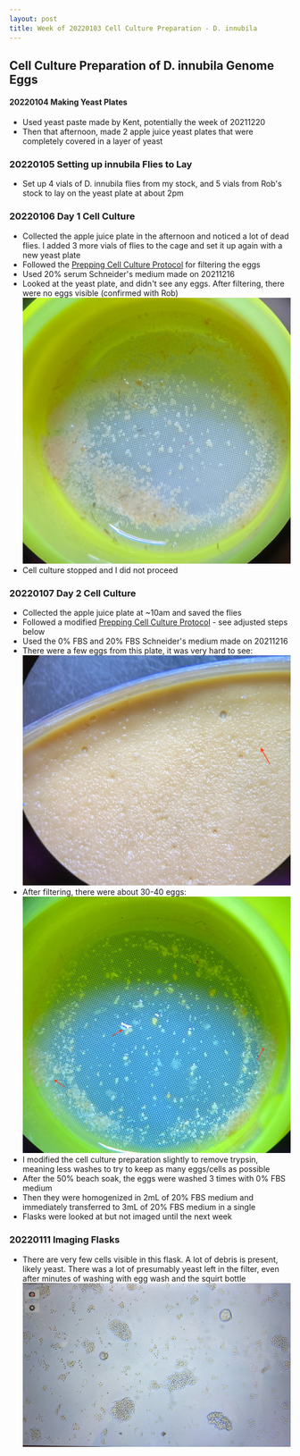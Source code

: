 ```yaml
---
layout: post
title: Week of 20220103 Cell Culture Preparation - D. innubila
---
```


## Cell Culture Preparation of D. innubila Genome Eggs

#### 20220104 Making Yeast Plates
- Used yeast paste made by Kent, potentially the week of 20211220
- Then that afternoon, made 2 apple juice yeast plates that were completely covered in a layer of yeast

### 20220105 Setting up innubila Flies to Lay

- Set up 4 vials of D. innubila flies from my stock, and 5 vials from Rob's stock to lay on the yeast plate at about 2pm

### 20220106 Day 1 Cell Culture
- Collected the apple juice plate in the afternoon and noticed a lot of dead flies. I added 3 more vials of flies to the cage and set it up again with a new yeast plate
- Followed the [Prepping Cell Culture Protocol](https://meschedl.github.io/Unckless-Lab-Notebook-Maggie/2021/10/26/cell-culture-protocol.html) for filtering the eggs
- Used 20% serum Schneider's medium made on 20211216
- Looked at the yeast plate, and didn't see any eggs. After filtering, there were no eggs visible (confirmed with Rob)
![](https://raw.githubusercontent.com/meschedl/Unckless-Lab-Notebook-Maggie/master/images/20220106-innubila-cc-filter.jpeg)
- Cell culture stopped and I did not proceed

### 20220107 Day 2 Cell Culture
- Collected the apple juice plate at ~10am and saved the flies
- Followed a modified [Prepping Cell Culture Protocol](https://meschedl.github.io/Unckless-Lab-Notebook-Maggie/2021/10/26/cell-culture-protocol.html) - see adjusted steps below
- Used the 0% FBS and 20% FBS Schneider's medium made on 20211216
- There were a few eggs from this plate, it was very hard to see:
![](https://raw.githubusercontent.com/meschedl/Unckless-Lab-Notebook-Maggie/master/images/20220107-innubila-cc-yeastplate.jpeg)
- After filtering, there were about 30-40 eggs:
![](https://raw.githubusercontent.com/meschedl/Unckless-Lab-Notebook-Maggie/master/images/20220107-innubila-cc-filter.jpeg)
- I modified the cell culture preparation slightly to remove trypsin, meaning less washes to try to keep as many eggs/cells as possible
- After the 50% beach soak, the eggs were washed 3 times with 0% FBS medium
- Then they were homogenized in 2mL of 20% FBS medium and immediately transferred to 3mL of 20% FBS medium in a single
- Flasks were looked at but not imaged until the next week

### 20220111 Imaging Flasks
- There are very few cells visible in this flask. A lot of debris is present, likely yeast. There was a lot of presumably yeast left in the filter, even after minutes of washing with egg wash and the squirt bottle 
![](https://raw.githubusercontent.com/meschedl/Unckless-Lab-Notebook-Maggie/master/images/20220107-innubila-cc-imaged-20220111.jpeg)
